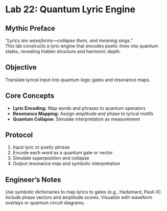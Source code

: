 # Lab 22: Quantum Lyric Engine

## Mythic Preface
_"Lyrics are waveforms—collapse them, and meaning sings."_  
This lab constructs a lyric engine that encodes poetic lines into quantum states, revealing hidden structure and harmonic depth.

## Objective
Translate lyrical input into quantum logic gates and resonance maps.

## Core Concepts
- **Lyric Encoding:** Map words and phrases to quantum operators
- **Resonance Mapping:** Assign amplitude and phase to lyrical motifs
- **Quantum Collapse:** Simulate interpretation as measurement

## Protocol
1. Input lyric or poetic phrase
2. Encode each word as a quantum gate or vector
3. Simulate superposition and collapse
4. Output resonance map and symbolic interpretation

## Engineer’s Notes
Use symbolic dictionaries to map lyrics to gates (e.g., Hadamard, Pauli-X). Include phase vectors and amplitude scores. Visualize with waveform overlays or quantum circuit diagrams.
